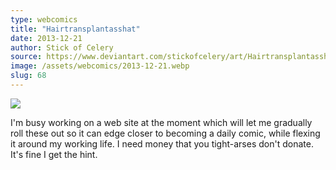 ```yaml
---
type: webcomics
title: "Hairtransplantasshat"
date: 2013-12-21
author: Stick of Celery
source: https://www.deviantart.com/stickofcelery/art/Hairtransplantasshat-421239985
image: /assets/webcomics/2013-12-21.webp
slug: 68
---
```


![](/assets/webcomics/2013-12-21.webp)

I'm busy working on a web site at the moment which will let me gradually roll these out so it can edge closer to becoming a daily comic, while flexing it around my working life. I need money that you tight-arses don't donate. It's fine I get the hint.
